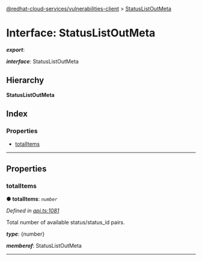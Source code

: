 [@redhat-cloud-services/vulnerabilities-client](../README.md) > [StatusListOutMeta](../interfaces/statuslistoutmeta.md)

# Interface: StatusListOutMeta

*__export__*: 

*__interface__*: StatusListOutMeta

## Hierarchy

**StatusListOutMeta**

## Index

### Properties

* [totalItems](statuslistoutmeta.md#totalitems)

---

## Properties

<a id="totalitems"></a>

###  totalItems

**● totalItems**: *`number`*

*Defined in [api.ts:1081](https://github.com/RedHatInsights/javascript-clients/blob/master/packages/vulnerabilities/git-api/api.ts#L1081)*

Total number of available status/status\_id pairs.

*__type__*: {number}

*__memberof__*: StatusListOutMeta

___

